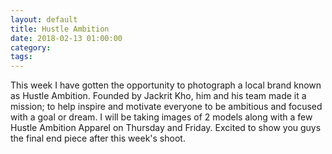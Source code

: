 ```yaml
---
layout: default
title: Hustle Ambition
date: 2018-02-13 01:00:00
category: 
tags:
---
```


This week I have gotten the opportunity to photograph a local brand known as Hustle Ambition. Founded by Jackrit Kho, him and his team made it a mission; to help inspire and motivate everyone to be ambitious and focused with a goal or dream. I will be taking images of 2 models along with a few Hustle Ambition Apparel on Thursday and Friday. Excited to show you guys the final end piece after this week's shoot.&nbsp;